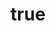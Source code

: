 ---
title:
- type: main
  text: Consensus
identifier: 
subject: [sci-fi, transhumanism, locked-in syndrome, near-future, augmentation, bio-hacking, cyborgs]
creator:
- role: author
  text: Michael W Clarke
publisher: avastmick, www.avastmick.io
rights: © 2017 Michael W Clarke
description: | 
  In the near future technology is encroaching on our biology. People are changing themselves into something new. Amidst it all is a young girl who falls mysteriously ill. Her mother and grandfather are desperate. Opposing forces circle, seeing her as an opportunity to further their cause. The options to save her life are stark and may leave her less than human.
cover-image: cover.jpg 
stylesheet: styles/ebook.css
---